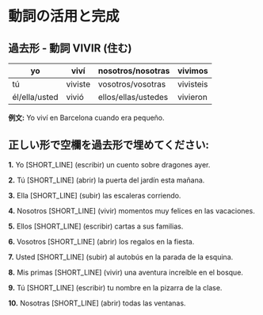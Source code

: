 # 動詞の活用と完成

## 過去形 - 動詞 VIVIR (住む)

| yo            | viví  | nosotros/nosotras   | vivimos |
| ------------- | ----- | ------------------- | ------- |
| tú            | viviste | vosotros/vosotras   | vivisteis  |
| él/ella/usted | vivió  | ellos/ellas/ustedes | vivieron   |

**例文:** Yo viví en Barcelona cuando era pequeño.

## 正しい形で空欄を過去形で埋めてください:

**1.** Yo [SHORT_LINE] (escribir) un cuento sobre dragones ayer.

**2.** Tú [SHORT_LINE] (abrir) la puerta del jardín esta mañana.

**3.** Ella [SHORT_LINE] (subir) las escaleras corriendo.

**4.** Nosotros [SHORT_LINE] (vivir) momentos muy felices en las vacaciones.

**5.** Ellos [SHORT_LINE] (escribir) cartas a sus familias.

**6.** Vosotros [SHORT_LINE] (abrir) los regalos en la fiesta.

**7.** Usted [SHORT_LINE] (subir) al autobús en la parada de la esquina.

**8.** Mis primas [SHORT_LINE] (vivir) una aventura increíble en el bosque.

**9.** Tú [SHORT_LINE] (escribir) tu nombre en la pizarra de la clase.

**10.** Nosotras [SHORT_LINE] (abrir) todas las ventanas.